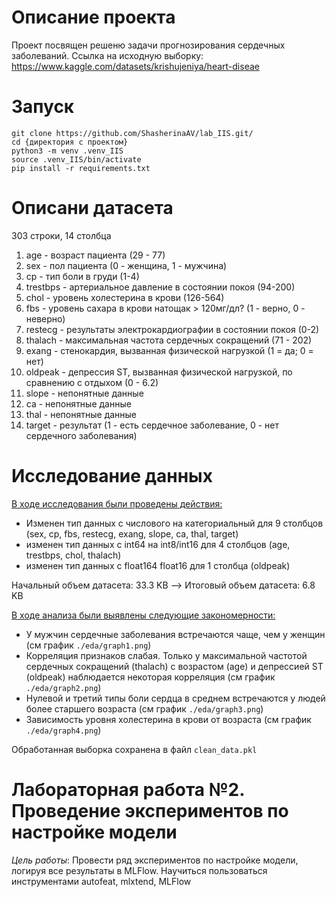 # Описание проекта

Проект посвящен решеню задачи прогнозирования сердечных заболеваний. Ссылка на исходную выборку: https://www.kaggle.com/datasets/krishujeniya/heart-diseae 

# Запуск
```
git clone https://github.com/ShasherinaAV/lab_IIS.git/
cd {директория с проектом}
python3 -m venv .venv_IIS
source .venv_IIS/bin/activate
pip install -r requirements.txt
```
# Описани датасета


303 строки, 14 столбца

1. age - возраст пациента (29 - 77)
2. sex - пол пациента (0 - женщина, 1 - мужчина)
3. cp - тип боли в груди (1-4)
4. trestbps - артериальное давление в состоянии покоя (94-200)
5. chol - уровень холестерина в крови (126-564)
6. fbs - уровень сахара в крови натощак > 120мг/дл? (1 - верно, 0 - неверно)
7. restecg - результаты электрокардиографии в состоянии покоя (0-2)
8. thalach - максимальная частота сердечных сокращений (71 - 202)
9. exang - стенокардия, вызванная физической нагрузкой (1 = да; 0 = нет)
10. oldpeak - депрессия ST, вызванная физической нагрузкой, по сравнению с отдыхом (0 - 6.2)
11. slope - непонятные данные
12. ca - непонятные данные
13. thal - непонятные данные
14. target - результат (1 - есть сердечное заболевание, 0 - нет сердечного заболевания)

# Исследование данных

<u>В ходе исследования были проведены действия:</u>
* Изменен тип данных с числового на категориальный для 9 столбцов (sex, cp, fbs, restecg, exang, slope, ca, thal, target)
* изменен тип данных с int64 на int8/int16  для 4 столбцов (age, trestbps, chol, thalach)
* изменен тип данных с float164 float16 для 1 столбца (oldpeak)

Начальный объем датасета: 33.3 KB --> Итоговый объем датасета: 6.8 KB

<u> В ходе анализа были выявлены следующие закономерности:</u>

* У мужчин сердечные заболевания встречаются чаще, чем у женщин (см график `./eda/graph1.png`)
* Корреляция признаков слабая. Только у максимальной частотой сердечных сокращений (thalach) с возрастом (age) и депрессией ST (oldpeak) наблюдается некоторая корреляция (см график `./eda/graph2.png`)
* Нулевой и третий типы боли сердца в среднем встречаются у людей более старшего возраста (см график `./eda/graph3.png`)
* Зависимость уровня холестерина в крови от возраста (см график `./eda/graph4.png`)

Обработанная выборка сохранена в файл `clean_data.pkl`




# Лабораторная работа №2. Проведение экспериментов по настройке модели

*Цель работы*: Провести ряд экспериментов по настройке модели, логируя все результаты в MLFlow. Научиться пользоваться инструментами autofeat, mlxtend, MLFlow


 
